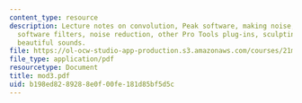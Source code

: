 ```yaml
---
content_type: resource
description: Lecture notes on convolution, Peak software, making noise, dense layering,
  software filters, noise reduction, other Pro Tools plug-ins, sculpting sound, and
  beautiful sounds.
file: https://ol-ocw-studio-app-production.s3.amazonaws.com/courses/21m-361-composing-with-computers-i-electronic-music-composition-spring-2008/b198ed8289288e0f00fe181d85bf5d5c_mod3.pdf
file_type: application/pdf
resourcetype: Document
title: mod3.pdf
uid: b198ed82-8928-8e0f-00fe-181d85bf5d5c
---
```

